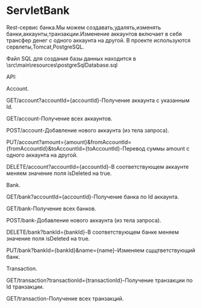 # ServletBank
Rest-сервис банка.Мы можем создавать,удалять,изменять банки,аккаунты,транзакции.Изменение аккаунтов включает в себя трансфер денег с одного аккаунта на другой.
В проекте используются сервлеты,Tomcat,PostgreSQL.

Файл SQL для создания базы данных находится в \src\main\resources\postgreSqlDatabase.sql

API:

Account.

GET/account?accountId={accountId}-Получение аккаунта с указанным Id.

GET/account-Получение всех аккаунтов.

POST/account-Добавление нового аккаунта (из тела запроса).

PUT/account?amount={amount}&fromAccountId={fromAccountId}&toAccountId={toAccountId}-Перевод суммы amount c одного аккаунта на другой.

DELETE/account?accountId={accountId}-В соответствующем аккаунте меняем значение поля isDeleted на true.

Bank.

GET/bank?accountId={accountId}-Получение банка по Id аккаунта.

GET/bank-Получение всех банков.

POST/bank-Добавление нового аккаунта (из тела запроса).

DELETE/bank?bankId={bankId}-В соответствующем банке меняем значение поля isDeleted на true.

PUT/bank?bankId={bankId}&name={name}-Изменяем сщщтветствующий банк.

Transaction.

GET/transaction?transactionId={transactionId}-Получение транзакции по Id транзакции.

GET/transaction-Получение всех транзакций.
